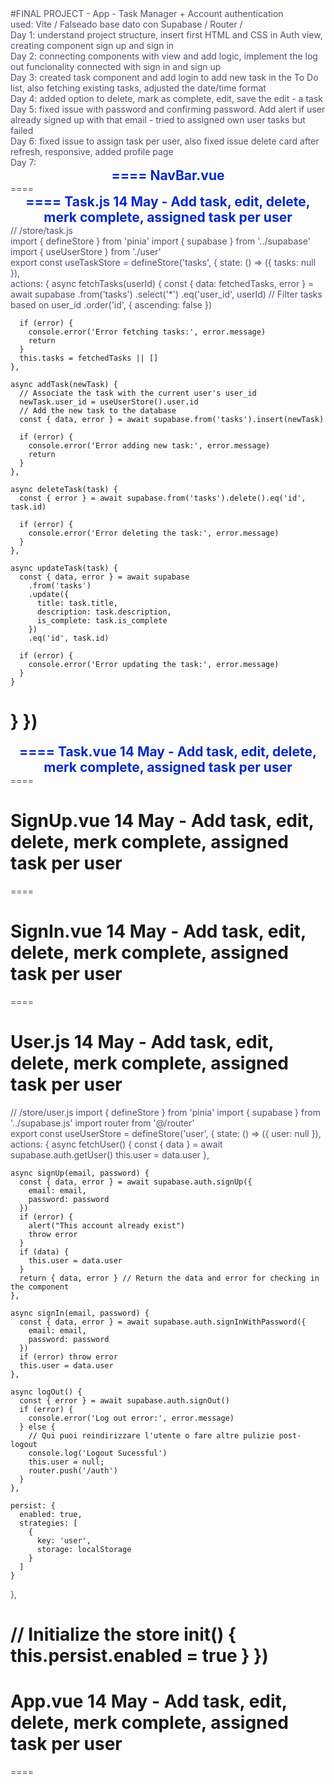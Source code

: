 #FINAL PROJECT - App - Task Manager + Account authentication

used: Vite / Falseado base dato con Supabase / Router /

Day 1: understand project structure, insert first HTML and CSS in Auth view, creating component sign up and sign in

Day 2: connecting components with view and add logic, implement the log out funcionality connected with sign in and sign up

Day 3: created task component and add login to add new task in the To Do list, also fetching existing tasks, adjusted the date/time format

Day 4: added option to delete, mark as complete, edit, save the edit - a task

Day 5: fixed issue with password and confirming password. Add alert if user already signed up with that email - tried to assigned own user tasks but failed

Day 6: fixed issue to assign task per user, also fixed issue delete card after refresh, responsive, added profile page

Day 7: 


====
NavBar.vue
----
<script setup>
import { useUserStore } from '../stores/user.js'
const userStore = useUserStore()
</script>

<template>
  <section>
    <header>
      <div><h3>Task-it</h3></div>
      <!--
      <ul>
        <li><a href="">Home</a></li>
        <li><a href="">Tasks</a></li>
        <li><a href="">Timer</a></li>
      </ul>
      -->
      <div class="log">
        <div class="profile">
          <div class="img"></div>
          <p>Profile</p>
        </div>
        <button @click="userStore.logOut">Log Out</button>
      </div>
    </header>
  </section>
</template>

<style scoped>
section {
  margin: 0;
}

header {
  display: flex;
  flex-direction: row;
  align-items: center;
  justify-content: space-between;
  padding: 0px 24px;
  background-color: #072ac8;
  color: #ffffff;
}

h3 {
  margin: none;
}

/*
ul {
  display: flex;
  flex-direction: row;
  justify-content: space-between;
  gap: 40px;
  list-style: none;
  margin: none;
}
*/

a {
  font-size: 18px;
  font-weight: 500;
  text-decoration: none;
  color: #ffffff;
}

.profile {
  display: flex;
  flex-direction: row;
  align-items: center;
}

.img {
  width: 48px;
  height: 48px;
  background-image: url(/src/assets/beanhead\ 3.svg);
}

.log {
  display: flex;
  flex-direction: row;
  align-items: center;
  gap: 16px;
}

button {
  border: none;
  border-radius: 4px;
  background-color: #536cea;
  color: #ffffff;
  font-weight: 600;
  font-size: 14px;
  padding: 0px 16px;
  height: 30px;
}
</style>
====


====
Task.js  14 May - Add task, edit, delete, merk complete, assigned task per user
----
// /store/task.js

import { defineStore } from 'pinia'
import { supabase } from '../supabase'
import { useUserStore } from './user'

export const useTaskStore = defineStore('tasks', {
  state: () => ({
    tasks: null
  }),

  actions: {
    async fetchTasks(userId) {
      const { data: fetchedTasks, error } = await supabase
        .from('tasks')
        .select('*')
        .eq('user_id', userId) // Filter tasks based on user_id
        .order('id', { ascending: false })

      if (error) {
        console.error('Error fetching tasks:', error.message)
        return
      }
      this.tasks = fetchedTasks || []
    },

    async addTask(newTask) {
      // Associate the task with the current user's user_id
      newTask.user_id = useUserStore().user.id
      // Add the new task to the database
      const { data, error } = await supabase.from('tasks').insert(newTask)

      if (error) {
        console.error('Error adding new task:', error.message)
        return
      }
    },

    async deleteTask(task) {
      const { error } = await supabase.from('tasks').delete().eq('id', task.id)

      if (error) {
        console.error('Error deleting the task:', error.message)
      }
    },
    
    async updateTask(task) {
      const { data, error } = await supabase
        .from('tasks')
        .update({
          title: task.title,
          description: task.description,
          is_complete: task.is_complete
        })
        .eq('id', task.id)

      if (error) {
        console.error('Error updating the task:', error.message)
      }
    }
  }
})
====



====
Task.vue  14 May - Add task, edit, delete, merk complete, assigned task per user
----
<script setup>
import { ref, computed } from 'vue'
import { useTaskStore } from '../stores/task.js'
import { useUserStore } from '../stores/user.js'

const userStore = useUserStore()
const taskStore = useTaskStore()
const newTaskTitle = ref('')
const newTaskDescription = ref('')


const handleSubmit = async () => {
  const newTask = {
    title: newTaskTitle.value,
    description: newTaskDescription.value,
    user_id: userStore.user.id
  }
  await taskStore.addTask(newTask)
  // Clear input fields after adding task
  newTaskTitle.value = ''
  newTaskDescription.value = ''
  await taskStore.fetchTasks(userStore.user.id) // Use await to make sure fetchTasks is completed before proceeding
}

const filteredTasks = computed(() => {
  const tasks = taskStore.tasks || [] // Ensure tasks is defined
  const userId = userStore.user.id
  return tasks.filter((task) => task.user_id === userId)
})

// Computed property to format timestamp to HH:MM
const formattedTimestamp = computed(() => {
  const tasks = taskStore.tasks || [] // Ensure tasks is an array

  return tasks.map((task) => {
    const dateObj = new Date(task.inserted_at) // Parse the timestamp string into a Date object
    const formattedDate = dateObj.toLocaleDateString() // Format the date
    const formattedTime = dateObj.toLocaleTimeString([], { hour: '2-digit', minute: '2-digit' }) // Format the time as HH:MM
    return `${formattedDate} ${formattedTime}` // Combine date and time
  })
})

const deleteTask = async (task) => {
  const confirmed = confirm('Are you sure you want to delete this task?')
  if (confirmed) {
    await taskStore.deleteTask(task)
    await taskStore.fetchTasks(userStore.user.id) // Wait for fetchTasks to complete
  }
}

const markComplete = async (task) => {
  task.is_complete = true // Update the task's status
  await taskStore.updateTask(task) // Update the task in the store and the database
  taskStore.fetchTasks() // Refresh the task list after updating
}

const backToTodo = async (task) => {
  task.is_complete = false // Update the task's status
  await taskStore.updateTask(task) // Update the task in the store and the database
  taskStore.fetchTasks() // Refresh the task list after updating
}

const toggleEditMode = (task) => {
  task.editMode = !task.editMode
  // Set the updated title and description to the current title and description
  if (task.editMode) {
    task.updatedTitle = task.title
    task.updatedDescription = task.description
  }
}

const saveChanges = async (task) => {
  task.title = task.updatedTitle // Update the task title
  task.description = task.updatedDescription // Update the task description
  task.editMode = false // Exit edit mode
  await taskStore.updateTask(task) // Update the task in the store and the database
  taskStore.fetchTasks() // Refresh the task list after updating
}

const cancelEdit = (task) => {
  task.editMode = false // Exit edit mode without saving
}
</script>

<template>
  <section>
    <div class="create-task">
      <div class="header">
        <h2>Add a Task</h2>
        <div>
          <p>Keep your life organized!</p>
          <p>Create tasks which will help you to get things done.</p>
        </div>
      </div>
      <form @submit.prevent="handleSubmit">
        <input
          v-model="newTaskTitle"
          type="text"
          placeholder="Give a title to your task"
          required
        />
        <textarea
          v-model="newTaskDescription"
          placeholder="Add task information"
          rows="4"
        ></textarea>
        <button type="submit">Add</button>
      </form>
    </div>

    <article class="existing-tasks">
      <div class="to-do">
        <h3>To do</h3>
        <div v-if="taskStore.tasks" class="card-list">
          <div
            v-for="(task, index) in filteredTasks.filter((task) => !task.is_complete)"
            :key="task.id"
            class="task-card"
          >
            <div v-if="!task.editMode" class="card-info">
              <h4>{{ task.title }}</h4>
              <p>{{ task.description }}</p>
              <p class="timestamp">{{ formattedTimestamp[index] }}</p>
            </div>

            <div v-else class="edit-inputs">
              <input v-model="task.updatedTitle" />
              <textarea v-model="task.updatedDescription" rows="4"></textarea>
            </div>

            <div v-if="!task.editMode" class="card-options">
              <div>
                <button @click="toggleEditMode(task)">✏️ Edit</button>
                <button @click="deleteTask(task)">🗑️ Delete</button>
              </div>
              <button @click="markComplete(task)">Mark Complete</button>
            </div>

            <div v-else class="cancel-save">
              <button @click="cancelEdit(task)" class="cancel">Cancel</button>
              <button @click="saveChanges(task)" class="save">Save</button>
            </div>
          </div>
        </div>
      </div>

      <div class="completed">
        <h3>Completed</h3>
        <div v-if="taskStore.tasks" class="card-list">
          <div
            v-for="(task, index) in filteredTasks.filter((task) => task.is_complete)"
            :key="task.id"
            class="task-card-done"
          >
            <div v-if="!task.editMode" class="card-info">
              <h4>{{ task.title }}</h4>
              <p>{{ task.description }}</p>
              <p class="timestamp">{{ formattedTimestamp[index] }}</p>
            </div>

            <div v-else class="edit-inputs">
              <input v-model="task.updatedTitle" />
              <textarea v-model="task.updatedDescription" rows="4"></textarea>
            </div>

            <div v-if="!task.editMode" class="card-options">
              <div>
                <button @click="toggleEditMode(task)">✏️ Edit</button>
                <button @click="deleteTask(task)">🗑️ Delete</button>
              </div>
              <button @click="backToTodo(task)">Back To Do</button>
            </div>

            <div v-else class="cancel-save">
              <button @click="cancelEdit(task)" class="cancel">Cancel</button>
              <button @click="saveChanges(task)" class="save">Save</button>
            </div>
          </div>
        </div>
      </div>
    </article>
  </section>
</template>

<style scoped>
.create-task {
  display: flex;
  flex-direction: column;
  align-items: center;
  padding: 40px;
  gap: 40px;
}

.header {
  display: flex;
  flex-direction: column;
  gap: 16px;
  width: 342px;
}

h2 {
  color: #072ac8;
  margin: 0;
  text-align: center;
}

h3 {
  color: #072ac8;
  margin: 0;
}

.header p {
  text-align: center;
}

form input {
  width: 100%;
  box-sizing: border-box;
}

form textarea {
  width: 100%;
  box-sizing: border-box;
  font-family: 'Raleway';
}

.task-card {
  background-color: #f4f6fc;
  border: none;
  border-radius: 8px;
  padding: 16px;
  gap: 16px;
  display: flex;
  flex-direction: column;
}

.task-card-done {
  background-color: #ecfff5;
  border: none;
  border-radius: 8px;
  padding: 16px;
  gap: 16px;
  display: flex;
  flex-direction: column;
}

h4 {
  color: #514d67;
  margin: 0;
}

p {
  color: #514d67;
  font-size: 14px;
  margin: 0;
}

form {
  display: flex;
  flex-direction: column;
  align-items: center;
  gap: 16px;
  width: 342px;
}

input,
textarea {
  border: none;
  border-radius: 4px;
  background-color: #f4f6fc;
  padding: 8px 16px;
}

button {
  border: none;
  border-radius: 4px;
  background-color: #072ac8;
  color: #ffffff;
  font-weight: 500;
  font-size: 16px;
  width: 100%;
  height: 48px;
}

.existing-tasks {
  display: flex;
  flex-direction: row;
  justify-content: center;
  gap: 40px;
  padding: 40px;
}

.to-do,
.completed {
  width: 342px;
  display: flex;
  flex-direction: column;
  gap: 16px;
}

.card-list {
  display: flex;
  flex-direction: column;
  gap: 16px;
}

.card-info {
  display: flex;
  flex-direction: column;
  gap: 8px;
}

.timestamp {
  font-size: 12px;
  color: #bcbcbc;
}

.card-options {
  display: flex;
  flex-direction: row;
  justify-content: space-between;
  gap: 8px;
}

.card-options button,
.cancel {
  border: 1px solid #d1edff;
  border-radius: 4px;
  background-color: #ffffff;
  color: #514d67;
  font-size: 12px;
  height: 30px;
}

.save {
  font-size: 12px;
  height: 30px;
  border: 1px solid #ffffff;
}

.edit-inputs {
  display: flex;
  flex-direction: column;
  gap: 8px;
}

.edit-inputs input,
.edit-inputs textarea {
  background-color: #ffffff;
  border: 1px solid #d1edff;
  font-family: 'Raleway';
  color: #514d67;
}

.card-options div,
.cancel-save {
  display: flex;
  flex-direction: row;
  gap: 8px;
  width: 100%;
}
</style>
====



SignUp.vue  14 May - Add task, edit, delete, merk complete, assigned task per user
====
<script setup>
import { ref } from 'vue'
import { useRouter } from 'vue-router'
import { useUserStore } from '../stores/user.js'

const router = useRouter()
const userStore = useUserStore()
const email = ref('')
const password = ref('')
const confirmPassword = ref('')
const showEmailError = ref(false)
const showSuccessPopup = ref(false)

async function handleSignUp() {
  if (password.value === confirmPassword.value) { // Compare the values of the refs
    try {
      const { data, error } = await userStore.signUp(email, password)
      if (error) {
        showEmailError.value = true
      } else if (data) {
        showSuccessPopup.value = true
      }
    } catch (error) {
      console.error('Error: ', error)
    }
  } else {
    console.error('Please try again, the password does not match')
  }
}

</script>

<template>
  <div class="container">
    <div class="header">
      <h2>Sign Up</h2>
    </div>
    <form @submit.prevent="handleSignUp">
      <div class="email">
        <label for="email">Email</label>
        <input
          v-model="email"
          type="email"
          id="email"
          name="email"
          placeholder="Enter your email address"
          required
        />
      </div>
      <div class="password">
        <label for="password">Password</label>
        <input
          v-model="password"
          type="password"
          id="password"
          name="password"
          placeholder="Enter your password"
          required
        />
      </div>
      <div class="password">
        <label for="confirmPassword">Confirm password</label>
        <input
          v-model="confirmPassword"
          type="password"
          id="confirmPassword"
          name="confirmPassword"
          placeholder="Confirm your password"
          required
        />
      </div>
      <button type="submit">Sign Up</button>
    </form>
  </div>
</template>

<style scoped>
.container {
  display: flex;
  flex-direction: column;
  align-items: center;
  gap: 24px;
}

.header {
  display: flex;
  flex-direction: column;
  align-items: center;
}

h2 {
  color: #072ac8;
}

form {
  display: flex;
  flex-direction: column;
  align-items: center;
  gap: 16px;
  width: 342px;
}

.email,
.password {
  display: flex;
  flex-direction: column;
  gap: 4px;
  font-size: 12px;
  width: 100%;
}

input {
  border: none;
  border-radius: 4px;
  background-color: #f4f6fc;
  padding: 16px;
}

button {
  border: none;
  border-radius: 4px;
  background-color: #072ac8;
  color: #ffffff;
  font-weight: 500;
  font-size: 16px;
  width: 100%;
  height: 48px;
}
</style>
====


SignIn.vue  14 May - Add task, edit, delete, merk complete, assigned task per user
====
<script setup>
import { ref } from 'vue'
import { useRouter } from 'vue-router'
import { useUserStore } from '../stores/user.js'
import { useTaskStore } from '@/stores/task.js';

const router = useRouter()
const userStore = useUserStore()
const taskStore = useTaskStore();
const email = ref('')
const password = ref('')

async function signIn() {
  await userStore.signIn(email.value, password.value)
  if (userStore.user) {
    console.log(userStore.user.id);
    // Handle successful sign-in, maybe show a message or redirect
    await taskStore.fetchTasks(userStore.user.id);
    router.push('/')
  }
}

</script>

<template>
  <div class="container">
    <div class="header">
      <h2>Sign In</h2>
    </div>
    <form @submit.prevent="signIn">
      <div class="email">
        <label for="email">Email</label>
        <input
          v-model="email"
          type="email"
          id="email"
          name="email"
          placeholder="Enter your email address"
          required
        />
      </div>
      <div class="password">
        <label for="password">Password</label>
        <input
          v-model="password"
          type="password"
          id="password"
          name="password"
          placeholder="Enter your password"
          required
        />
        <a href="">Forgot Password?</a>
      </div>
      <button type="submit">Sign In</button>
    </form>
  </div>
</template>

<style scoped>
.container {
  display: flex;
  flex-direction: column;
  align-items: center;
  gap: 24px;
}

.header {
  display: flex;
  flex-direction: column;
  align-items: center;
}

h2 {
  color: #072ac8;
}

form {
  display: flex;
  flex-direction: column;
  align-items: center;
  gap: 16px;
  width: 342px;
}

.email,
.password {
  display: flex;
  flex-direction: column;
  gap: 4px;
  font-size: 12px;
  width: 100%;
}

input {
  border: none;
  border-radius: 4px;
  background-color: #f4f6fc;
  padding: 16px;
}

button {
  border: none;
  border-radius: 4px;
  background-color: #072ac8;
  color: #ffffff;
  font-weight: 500;
  font-size: 16px;
  width: 100%;
  height: 48px;
}

a {
    margin: 8px 0px;
}
</style>
====


User.js  14 May - Add task, edit, delete, merk complete, assigned task per user
====
// /store/user.js
import { defineStore } from 'pinia'
import { supabase } from '../supabase.js'
import router from '@/router'

export const useUserStore = defineStore('user', {
  state: () => ({
    user: null
  }),

  actions: {
    async fetchUser() {
      const { data } = await supabase.auth.getUser()
      this.user = data.user
    },

    async signUp(email, password) {
      const { data, error } = await supabase.auth.signUp({
        email: email,
        password: password
      })
      if (error) {
        alert("This account already exist")
        throw error
      }
      if (data) {
        this.user = data.user
      }
      return { data, error } // Return the data and error for checking in the component
    },

    async signIn(email, password) {
      const { data, error } = await supabase.auth.signInWithPassword({
        email: email,
        password: password
      })
      if (error) throw error
      this.user = data.user
    },

    async logOut() {
      const { error } = await supabase.auth.signOut()
      if (error) {
        console.error('Log out error:', error.message)
      } else {
        // Qui puoi reindirizzare l'utente o fare altre pulizie post-logout
        console.log('Logout Sucessful')
        this.user = null;
        router.push('/auth')
      }
    },

    persist: {
      enabled: true,
      strategies: [
        {
          key: 'user',
          storage: localStorage
        }
      ]
    }
  },

  // Initialize the store
  init() {
    this.persist.enabled = true
  }
})
====

App.vue  14 May - Add task, edit, delete, merk complete, assigned task per user
====
<script setup>
import { onMounted } from 'vue'
import { storeToRefs } from 'pinia'
import { useRouter } from 'vue-router'
import { useUserStore } from './stores/user.js'
import { useTaskStore } from './stores/task.js'

const router = useRouter()
const userStore = useUserStore()
const { user } = storeToRefs(userStore)
const taskStore = useTaskStore()
// const { task } = storeToRefs(taskStore)

onMounted(async () => {
  try {
    await userStore.fetchUser() // here we call fetch user
    // console.log(user.value);
    if (!user.value) {
      // redirect them to logout if the user is not there
      router.push({ path: '/auth' })
    } else {
      // continue to dashboard
      await taskStore.fetchTasks(user.value.id)
      router.push({ path: '/' })
    }
  } catch (e) {
    console.log(e)
  }
})
</script>

<template>
  <section>
    <router-view />
    <!-- your routes will load inside of these tags -->
  </section>
</template>

====